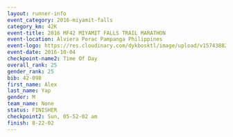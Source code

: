 ```yaml
---
layout: runner-info 
event_category: 2016-miyamit-falls 
category_km: 42K 
event-title: 2016 MF42 MIYAMIT FALLS TRAIL MARATHON 
event-location: Alviera Porac Pampanga Philippines 
event-logo: https://res.cloudinary.com/dykbosktl/image/upload/v1574388289/Logo/image_iezhv9.jpg 
event-date: 2016-10-04 
checkpoint-name2: Time Of Day 
overall_rank: 25
gender_rank: 25
bib: 42-098
first_name: Alex
last_name: Yap
gender: M
team_name: None
status: FINISHER
checkpoint2: Sun, 05-52-02 am
finish: 8-22-02
---
```

